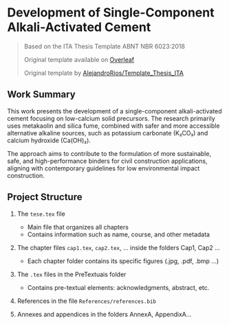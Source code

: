 # Development of Single-Component Alkali-Activated Cement

> Based on the ITA Thesis Template ABNT NBR 6023:2018
>
> Original template available on [Overleaf](https://pt.overleaf.com/latex/templates/thesis-template-aeronautics-institute-of-technology-ita/yhfrqqydpygk)
>
> Original template by [AlejandroRios/Template_Thesis_ITA](https://github.com/AlejandroRios/Template_Thesis_ITA)

## Work Summary

This work presents the development of a single-component alkali-activated cement focusing on low-calcium solid precursors. The research primarily uses metakaolin and silica fume, combined with safer and more accessible alternative alkaline sources, such as potassium carbonate (K₂CO₃) and calcium hydroxide (Ca(OH)₂).

The approach aims to contribute to the formulation of more sustainable, safe, and high-performance binders for civil construction applications, aligning with contemporary guidelines for low environmental impact construction.

## Project Structure

1. The `tese.tex` file
   - Main file that organizes all chapters
   - Contains information such as name, course, and other metadata

2. The chapter files `cap1.tex`, `cap2.tex`, ... inside the folders Cap1, Cap2 ...
   - Each chapter folder contains its specific figures (.jpg, .pdf, .bmp ...)

3. The `.tex` files in the PreTextuais folder
   - Contains pre-textual elements: acknowledgments, abstract, etc.

4. References in the file `References/references.bib`

5. Annexes and appendices in the folders AnnexA, AppendixA...
